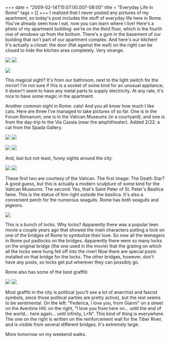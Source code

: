 +++
date = "2009-02-14T15:07:00.007-08:00"
title = "Everyday Life in Rome"
tags = []
+++
I realized that I never posted any pictures of my apartment, so today's post includes the stuff of everyday life here in Rome.  You've already seen how I eat, now you can learn where I live!  Here's a photo of my apartment building: we're on the third floor, which is the fourth row of windows up from the bottom.  There's a gym in the basement of our building that isn't part of our apartment complex.  And here's our kitchen!  It's actually a closet: the door (flat against the wall) on the right can be closed to hide the kitchen area completely.  Very strange.

<img src="http://3.bp.blogspot.com/_BPRHjFkCSTM/SZdP8IodEvI/AAAAAAAAFOY/yqJtr_w18qc/s1600/IMG_0901.JPG"/> <img src="http://2.bp.blogspot.com/_BPRHjFkCSTM/SZdPl0m1aAI/AAAAAAAAFNg/THZI_7RiATM/s1600/IMG_0181.JPG"/>

<img src="http://3.bp.blogspot.com/_BPRHjFkCSTM/SZdPmPxJS8I/AAAAAAAAFNo/KQySZAw1j-0/s1600/IMG_0179.JPG"/>

This magical sight?  It's from our bathroom, next to the light switch for the mirror!  I'm not sure if this is a socket of some kind for an unusual appliance; it doesn't seem to have any metal parts to supply electricity.  At any rate, it's nice to have some magic in the apartment.

Another common sight in Rome: cats!  And you all know how much I like cats.  Here are three I've managed to take pictures of so far.  One is in the Forum Romanum; one is in the Vatican Museums (in a courtyard); and one is from the day-trip to the Via Cassia (near the amphitheater).  Added 2/22: a cat from the Spada Gallery.

<img src="http://3.bp.blogspot.com/_BPRHjFkCSTM/SZdP8EX5imI/AAAAAAAAFOQ/cJP9Z4cMM9w/s1600/IMG_0763.JPG"/> <img src="http://4.bp.blogspot.com/_BPRHjFkCSTM/SZdPvvWoiPI/AAAAAAAAFNw/yk3zq3_hT5Y/s1600/IMG_0263.JPG"/>

<img src="http://2.bp.blogspot.com/_BPRHjFkCSTM/SZdPv99lLGI/AAAAAAAAFOA/M6_R-5KfxlA/s1600/IMG_0464.JPG"/> <img src="http://3.bp.blogspot.com/_BPRHjFkCSTM/SaFIL59YQoI/AAAAAAAAFQI/dO9X6yhOAYM/s1600/IMG_1143.JPG"/>

And, last but not least, funny sights around the city.

<img src="http://2.bp.blogspot.com/_BPRHjFkCSTM/SZdPv391JJI/AAAAAAAAFN4/4XsYhcwCZTs/s1600/IMG_0268.JPG"/> <img src="http://4.bp.blogspot.com/_BPRHjFkCSTM/SZdP7zh39tI/AAAAAAAAFOI/MkPbvwgC938/s1600/IMG_0583.JPG"/>

These first two are courtesy of the Vatican.  The first image:  The Death Star?  A good guess, but this is actually a modern sculpture of some kind for the Vatican Museums.  The second:  Yes, that's Saint Peter of St. Peter's Basilica fame.  This is the statue of him right outside the basilica.  It's also a convenient perch for the numerous seagulls.  Rome has both seagulls and pigeons.

<img src="http://1.bp.blogspot.com/_BPRHjFkCSTM/SZdP8dRqWuI/AAAAAAAAFOg/llVEhcyx1R8/s1600/IMG_1071.JPG"/>

This is a bunch of locks.  Why locks?  Apparently there was a popular teen movie a couple years ago that showed the main characters putting a lock on one of the bridges of Rome to symbolize their love.  So now all the teenagers in Rome put padlocks on the bridges.  Apparently there were so many locks on the original bridge (the one used in the movie) that the grating on which all the locks were hung fell off into the river!  Now there are special posts installed on that bridge for the locks.  The other bridges, however, don't have any posts, so locks get put wherever they can possibly go.

Rome also has some of the best graffiti:

<img src="http://1.bp.blogspot.com/_BPRHjFkCSTM/SZdRlcl6mLI/AAAAAAAAFOo/wLUuLIx6qrw/s1600/IMG_0947.JPG"/> <img src="http://1.bp.blogspot.com/_BPRHjFkCSTM/SZdRls-VmrI/AAAAAAAAFOw/UFu3533TeH8/s1600/IMG_1075.JPG"/>

Most graffiti in the city is political (you'll see a lot of anarchist and fascist symbols, since those political parties are pretty active), but the rest seems to be sentimental.  On the left:  "Federica, I love you, from Gianni" on a street on the Aventine Hill; on the right, "I love you from here on... until the end of the world... here again... until infinity, L+N".  This kind of thing is everywhere.  The one on the right is written on the reinforcement wall for the Tiber River, and is visible from several different bridges.  It's extremely large.

More tomorrow on my weekend walks.
